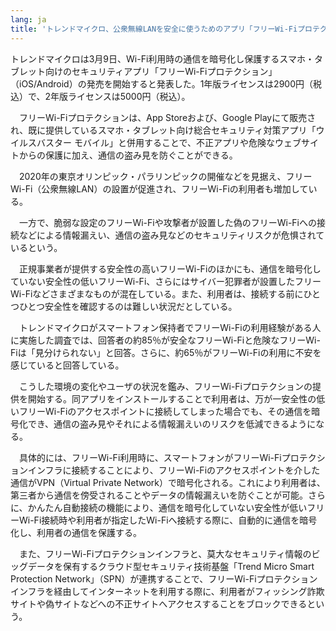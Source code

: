 ```yaml
---
lang: ja
title: 'トレンドマイクロ、公衆無線LANを安全に使うためのアプリ「フリーWi-Fiプロテクション」 （CNET Japan） - Yahoo!ニュース'
---
```


トレンドマイクロは3月9日、Wi-Fi利用時の通信を暗号化し保護するスマホ・タブレット向けのセキュリティアプリ「フリーWi-Fiプロテクション」（iOS/Android）の発売を開始すると発表した。1年版ライセンスは2900円（税込）で、2年版ライセンスは5000円（税込）。

　フリーWi-Fiプロテクションは、App Storeおよび、Google Playにて販売され、既に提供しているスマホ・タブレット向け総合セキュリティ対策アプリ「ウイルスバスター モバイル」と併用することで、不正アプリや危険なウェブサイトからの保護に加え、通信の盗み見を防ぐことができる。

　2020年の東京オリンピック・パラリンピックの開催などを見据え、フリーWi-Fi（公衆無線LAN）の設置が促進され、フリーWi-Fiの利用者も増加している。

　一方で、脆弱な設定のフリーWi-Fiや攻撃者が設置した偽のフリーWi-Fiへの接続などによる情報漏えい、通信の盗み見などのセキュリティリスクが危惧されているという。

　正規事業者が提供する安全性の高いフリーWi-Fiのほかにも、通信を暗号化していない安全性の低いフリーWi-Fi、さらにはサイバー犯罪者が設置したフリーWi-Fiなどさまざまなものが混在している。また、利用者は、接続する前にひとつひとつ安全性を確認するのは難しい状況だとしている。

　トレンドマイクロがスマートフォン保持者でフリーWi-Fiの利用経験がある人に実施した調査では、回答者の約85％が安全なフリーWi-Fiと危険なフリーWi-Fiは「見分けられない」と回答。さらに、約65％がフリーWi-Fiの利用に不安を感じていると回答している。

　こうした環境の変化やユーザの状況を鑑み、フリーWi-Fiプロテクションの提供を開始する。同アプリをインストールすることで利用者は、万が一安全性の低いフリーWi-Fiのアクセスポイントに接続してしまった場合でも、その通信を暗号化でき、通信の盗み見やそれによる情報漏えいのリスクを低減できるようになる。

　具体的には、フリーWi-Fi利用時に、スマートフォンがフリーWi-Fiプロテクションインフラに接続することにより、フリーWi-Fiのアクセスポイントを介した通信がVPN（Virtual Private Network）で暗号化される。これにより利用者は、第三者から通信を傍受されることやデータの情報漏えいを防ぐことが可能。さらに、かんたん自動接続の機能により、通信を暗号化していない安全性が低いフリーWi-Fi接続時や利用者が指定したWi-Fiへ接続する際に、自動的に通信を暗号化し、利用者の通信を保護する。

　また、フリーWi-Fiプロテクションインフラと、莫大なセキュリティ情報のビッグデータを保有するクラウド型セキュリティ技術基盤「Trend Micro Smart Protection Network」（SPN）が連携することで、フリーWi-Fiプロテクションインフラを経由してインターネットを利用する際に、利用者がフィッシング詐欺サイトや偽サイトなどへの不正サイトへアクセスすることをブロックできるという。
